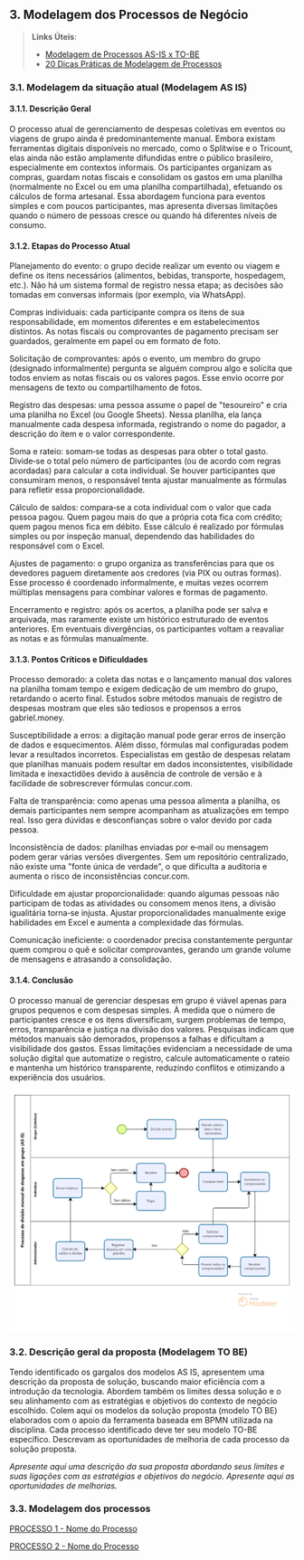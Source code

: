 ## 3. Modelagem dos Processos de Negócio


> **Links Úteis**:
> - [Modelagem de Processos AS-IS x TO-BE](https://dheka.com.br/modelagem-as-is-to-be/)
> - [20 Dicas Práticas de Modelagem de Processos](https://dheka.com.br/20-dicas-praticas-de-modelagem-de-processos/)

### 3.1. Modelagem da situação atual (Modelagem AS IS)

#### 3.1.1. Descrição Geral

O processo atual de gerenciamento de despesas coletivas em eventos ou viagens de grupo ainda é predominantemente manual. Embora existam ferramentas digitais disponíveis no mercado, como o Splitwise e o Tricount, elas ainda não estão amplamente difundidas entre o público brasileiro, especialmente em contextos informais. Os participantes organizam as compras, guardam notas fiscais e consolidam os gastos em uma planilha (normalmente no Excel ou em uma planilha compartilhada), efetuando os cálculos de forma artesanal. Essa abordagem funciona para eventos simples e com poucos participantes, mas apresenta diversas limitações quando o número de pessoas cresce ou quando há diferentes níveis de consumo.

#### 3.1.2. Etapas do Processo Atual

Planejamento do evento: o grupo decide realizar um evento ou viagem e define os itens necessários (alimentos, bebidas, transporte, hospedagem, etc.). Não há um sistema formal de registro nessa etapa; as decisões são tomadas em conversas informais (por exemplo, via WhatsApp).

Compras individuais: cada participante compra os itens de sua responsabilidade, em momentos diferentes e em estabelecimentos distintos. As notas fiscais ou comprovantes de pagamento precisam ser guardados, geralmente em papel ou em formato de foto.

Solicitação de comprovantes: após o evento, um membro do grupo (designado informalmente) pergunta se alguém comprou algo e solicita que todos enviem as notas fiscais ou os valores pagos. Esse envio ocorre por mensagens de texto ou compartilhamento de fotos.

Registro das despesas: uma pessoa assume o papel de "tesoureiro" e cria uma planilha no Excel (ou Google Sheets). Nessa planilha, ela lança manualmente cada despesa informada, registrando o nome do pagador, a descrição do item e o valor correspondente.

Soma e rateio: somam‑se todas as despesas para obter o total gasto. Divide‑se o total pelo número de participantes (ou de acordo com regras acordadas) para calcular a cota individual. Se houver participantes que consumiram menos, o responsável tenta ajustar manualmente as fórmulas para refletir essa proporcionalidade.

Cálculo de saldos: compara‑se a cota individual com o valor que cada pessoa pagou. Quem pagou mais do que a própria cota fica com crédito; quem pagou menos fica em débito. Esse cálculo é realizado por fórmulas simples ou por inspeção manual, dependendo das habilidades do responsável com o Excel.

Ajustes de pagamento: o grupo organiza as transferências para que os devedores paguem diretamente aos credores (via PIX ou outras formas). Esse processo é coordenado informalmente, e muitas vezes ocorrem múltiplas mensagens para combinar valores e formas de pagamento.

Encerramento e registro: após os acertos, a planilha pode ser salva e arquivada, mas raramente existe um histórico estruturado de eventos anteriores. Em eventuais divergências, os participantes voltam a reavaliar as notas e as fórmulas manualmente.

#### 3.1.3. Pontos Críticos e Dificuldades

Processo demorado: a coleta das notas e o lançamento manual dos valores na planilha tomam tempo e exigem dedicação de um membro do grupo, retardando o acerto final. Estudos sobre métodos manuais de registro de despesas mostram que eles são tediosos e propensos a erros
gabriel.money.

Susceptibilidade a erros: a digitação manual pode gerar erros de inserção de dados e esquecimentos. Além disso, fórmulas mal configuradas podem levar a resultados incorretos. Especialistas em gestão de despesas relatam que planilhas manuais podem resultar em dados inconsistentes, visibilidade limitada e inexactidões devido à ausência de controle de versão e à facilidade de sobrescrever fórmulas
concur.com.

Falta de transparência: como apenas uma pessoa alimenta a planilha, os demais participantes nem sempre acompanham as atualizações em tempo real. Isso gera dúvidas e desconfianças sobre o valor devido por cada pessoa.

Inconsistência de dados: planilhas enviadas por e‑mail ou mensagem podem gerar várias versões divergentes. Sem um repositório centralizado, não existe uma "fonte única de verdade", o que dificulta a auditoria e aumenta o risco de inconsistências
concur.com.

Dificuldade em ajustar proporcionalidade: quando algumas pessoas não participam de todas as atividades ou consomem menos itens, a divisão igualitária torna‑se injusta. Ajustar proporcionalidades manualmente exige habilidades em Excel e aumenta a complexidade das fórmulas.

Comunicação ineficiente: o coordenador precisa constantemente perguntar quem comprou o quê e solicitar comprovantes, gerando um grande volume de mensagens e atrasando a consolidação.

#### 3.1.4. Conclusão

O processo manual de gerenciar despesas em grupo é viável apenas para grupos pequenos e com despesas simples. À medida que o número de participantes cresce e os itens diversificam, surgem problemas de tempo, erros, transparência e justiça na divisão dos valores. Pesquisas indicam que métodos manuais são demorados, propensos a falhas e dificultam a visibilidade dos gastos. Essas limitações evidenciam a necessidade de uma solução digital que automatize o registro, calcule automaticamente o rateio e mantenha um histórico transparente, reduzindo conflitos e otimizando a experiência dos usuários.

![Texto alternativo](images/Modelagem_AsIs.png)


### 3.2. Descrição geral da proposta (Modelagem TO BE)

Tendo identificado os gargalos dos modelos AS IS, apresentem uma descrição da proposta de solução, buscando maior eficiência com a introdução da tecnologia. Abordem também os limites dessa solução e o seu alinhamento com as estratégias e objetivos do contexto de negócio escolhido. 
Colem aqui os modelos da solução proposta (modelo TO BE) elaborados com o apoio da ferramenta baseada em BPMN utilizada na disciplina.
Cada processo identificado deve ter seu modelo TO-BE específico. Descrevam as oportunidades de melhoria de cada processo da solução proposta.

_Apresente aqui uma descrição da sua proposta abordando seus limites e suas ligações com as estratégias e objetivos do negócio. Apresente aqui as oportunidades de melhorias._

### 3.3. Modelagem dos processos

[PROCESSO 1 - Nome do Processo](./processos/processo-1-nome-do-processo.md "Detalhamento do Processo 1.")

[PROCESSO 2 - Nome do Processo](./processos/processo-2-nome-do-processo.md "Detalhamento do Processo 2.")
